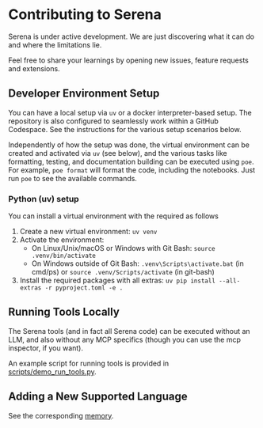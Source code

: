 # Contributing to Serena

Serena is under active development. We are just discovering what it can do and where the limitations lie.

Feel free to share your learnings by opening new issues, feature requests and extensions.

## Developer Environment Setup

You can have a local setup via `uv` or a docker interpreter-based setup. 
The repository is also configured to seamlessly work within a GitHub Codespace. See the instructions
for the various setup scenarios below.

Independently of how the setup was done, the virtual environment can be 
created and activated via `uv` (see below), and the various tasks like formatting, testing, and documentation building
can be executed using `poe`. For example, `poe format` will format the code, including the 
notebooks. Just run `poe` to see the available commands.

### Python (uv) setup

You can install a virtual environment with the required as follows

1. Create a new virtual environment: `uv venv`
2. Activate the environment:
    * On Linux/Unix/macOS or Windows with Git Bash: `source .venv/bin/activate`
    * On Windows outside of Git Bash: `.venv\Scripts\activate.bat` (in cmd/ps) or `source .venv/Scripts/activate` (in git-bash) 
3. Install the required packages with all extras: `uv pip install --all-extras -r pyproject.toml -e .`

## Running Tools Locally

The Serena tools (and in fact all Serena code) can be executed without an LLM, and also without
any MCP specifics (though you can use the mcp inspector, if you want).

An example script for running tools is provided in [scripts/demo_run_tools.py](scripts/demo_run_tools.py).

## Adding a New Supported Language

See the corresponding [memory](.serena/memories/adding_new_language_support_guide.md).